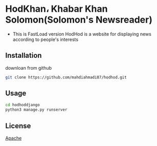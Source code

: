# HodKhan، Khabar Khan Solomon(Solomon's Newsreader)

* This is FastLoad version
HodHod is a website for displaying news according to people's interests

## Installation

downloan from github

```bash
git clone https://github.com/mahdiahmadi87/hodhod.git
```

## Usage

```bash
cd hodhoddjango
python3 manage.py runserver
```


## License

[Apache](http://www.apache.org/licenses/)
